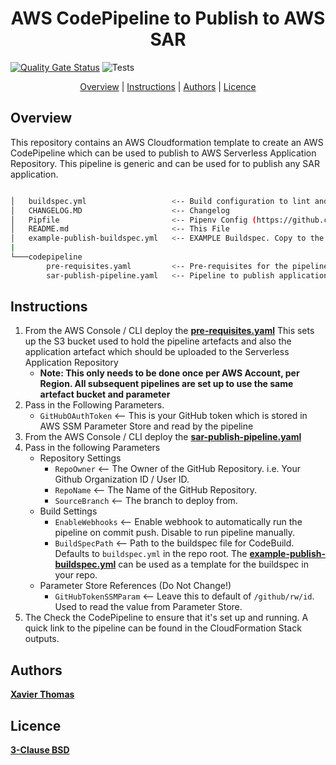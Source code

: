 <h1 align="center">AWS CodePipeline to Publish to AWS SAR</h1>

[![Quality Gate Status](https://sonarcloud.io/api/project_badges/measure?project=xavier-thomas_aws-sar-publish-codepipeline&metric=alert_status)](https://sonarcloud.io/dashboard?id=xavier-thomas_aws-sar-publish-codepipeline)
![Tests](https://github.com/xavier-thomas/aws-sar-publish-codepipeline/workflows/Tests/badge.svg)

<p align="center">
    <a href="#overview">Overview</a> |
	<a href="#instructions">Instructions</a> |
  	<a href="#authors">Authors</a> |
  	<a href="#licence">Licence</a>
</p>

## Overview

This repository contains an AWS Cloudformation template to create an AWS CodePipeline which can be used to publish to AWS Serverless Application Repository. This pipeline is generic and can be used for to publish any SAR application.


```bash

│   buildspec.yml                   <-- Build configuration to lint and test Cloudformation
│   CHANGELOG.MD                    <-- Changelog
│   Pipfile                         <-- Pipenv Config (https://github.com/pypa/pipenv)
│   README.md                       <-- This File
│   example-publish-buildspec.yml   <-- EXAMPLE Buildspec. Copy to the repository that holds your SAR App.
|
└───codepipeline
        pre-requisites.yaml         <-- Pre-requisites for the pipelines. Needs to be Manually deployed first.
        sar-publish-pipeline.yaml   <-- Pipeline to publish application into AWS SAR
```


## Instructions

1. From the AWS Console / CLI deploy the **[pre-requisites.yaml](./codepipeline/pre-requisites.yaml)**
   This sets up the S3 bucket used to hold the pipeline artefacts and also the application artefact which should be uploaded to the Serverless Application Repository
   * **Note: This only needs to be done once per AWS Account, per Region. All subsequent pipelines are set up to use the same artefact bucket and parameter**
2. Pass in the Following Parameters.
	- `GitHubOAuthToken`        <-- This is your GitHub token which is stored in AWS SSM Parameter Store and read by the pipeline
3. From the AWS Console / CLI deploy the **[sar-publish-pipeline.yaml](./codepipeline/sar-publish-pipeline.yaml)**
4. Pass in the following Parameters
	- Repository Settings
		- `RepoOwner`           <-- The Owner of the GitHub Repository. i.e. Your Github Organization ID / User ID.
		- `RepoName`            <-- The Name of the GitHub Repository.
		- `SourceBranch`        <-- The branch to deploy from.
	- Build Settings
		- `EnableWebhooks`      <-- Enable webhook to automatically run the pipeline on commit push. Disable to run pipeline manually.
		- `BuildSpecPath`       <-- Path to the buildspec file for CodeBuild. Defaults to `buildspec.yml` in the repo root.
		                            The **[example-publish-buildspec.yml](./example-publish-buildspec.yml)** can be used as a template for the buildspec in your repo.
	- Parameter Store References (Do Not Change!)
		- `GitHubTokenSSMParam` <-- Leave this to default of `/github/rw/id`. Used to read the value from Parameter Store.
5. The Check the CodePipeline to ensure that it's set up and running. A quick link to the pipeline can be found in the CloudFormation Stack outputs.


## Authors
**[Xavier Thomas](https://github.com/xavier-thomas)**

## Licence
**[3-Clause BSD](./LICENCE)**
